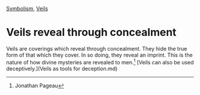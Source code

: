 [Symbolism](Symbolism.md), [Veils](Veils.md)

# Veils reveal through concealment

Veils are coverings which reveal through concealment. They hide the true form of that which they cover. In so doing, they reveal an imprint. This is the nature of how divine mysteries are revealed to men.[^1] [Veils can also be used deceptively.](Veils as tools for deception.md)

[^1]: Jonathan Pageau
